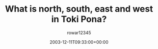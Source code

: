 ---
title: 'What is north, south, east and west in Toki Pona?'
posts: 1
hash: 't169'
author: 'rowar12345'
date: 2003-12-11T09:33:00+00:00
sources:
  - http://forums.tokipona.org/viewtopic.php%3Ft=169.html
---